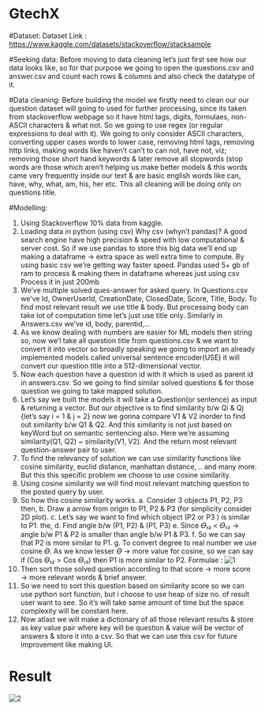 # GtechX

#Dataset:
Dataset Link : https://www.kaggle.com/datasets/stackoverflow/stacksample

#Seeking data:
Before moving to data cleaning let’s just first see how our data looks like, so for that purpose we going to open the questions.csv and answer.csv and count each rows & columns and also check the datatype of it.

#Data cleaning:
Before building the model we firstly need to clean our our question dataset will going to used for further processing, since its taken from stackoverflow webpage so it have html tags, digits, formulaes, non-ASCII characters & what not. So we going to use regex (or regular expressions to deal with it). We going to only consider ASCII characters, converting upper cases words to lower case, removing html tags, removing http links, making words like haven’t can’t to can not, have not, viz; removing those short hand keywords & later remove all stopwords (stop words are those which aren’t helping us make better models & this words came very frequently inside our text & are basic english words like can, have, why, what, am, his, her etc. This all cleaning will be doing only on questions title.

#Modelling:
1. Using Stackoverflow 10% data from kaggle.
2. Loading data in python (using csv)
Why csv (whyn’t pandas)? A good search engine have high precision & speed with low computational & server cost. So if we use pandas to store this big data we’ll end up making a dataframe → extra space as well extra time to compute. By using basic csv we’re getting way faster speed.
        Pandas used 5+ gb of ram to process & making them in dataframe whereas just using csv
        Process it in just 200mb
3. We’ve multiple solved ques-answer for asked query. In Questions.csv we’ve Id, OwnerUserId, CreationDate, ClosedDate, Score, Title, Body. To find most relevant result we use title & body. But processing body can take lot of computation time let’s just use title only. Similarly in Answers.csv we’ve id, body, parentid,...
4. As we know dealing with numbers are easier for ML models then string so, now we’l take all question title from questions.csv & we want to convert it into vector so broadly speaking we going to import an already implemented models called universal sentence encoder(USE) it will convert our question title into a 512-dimensional vector.
5. Now each question have a question id with it which is used as parent id in answers.csv. So we going to find similar solved questions & for those question we going to take mapped solution.
6. Let’s say we built the models it will take a Question(or sentence) as input & returning a vector. But our objective is to find similarity b/w Qi & Qj {let’s say i = 1 & j = 2} now we gonna compare V1 & V2 inorder to find out similarity b/w Q1 & Q2. And this similarity is not just based on keyWord but on semantic sentencing also. Here we’re assuming similarity(Q1, Q2) ~ similarity(V1, V2). And the return most relevant question-answer pair to user.
7. To find the relevancy of solution we can use similarity functions like cosine similarity, euclid distance, manhattan distance, .. and many more. But this this specific problem we choose to use cosine similarity.
8. Using cosine similarity we will find most relevant matching question to the posted query by user.
9. So how this cosine similarity works.
    a. Consider 3 objects P1, P2, P3 then,
    b. Draw a arrow from origin to P1, P2 & P3 (for simplicity consider 2D plot).
    c. Let’s say we want to find which object (P2 or P3 ) is similar to P1. the,
    d. Find angle b/w (P1, P2) & (P1, P3)
    e. Since 𝛳₁₂ <  𝛳₁₃   →  angle b/w P1 & P2 is smaller than angle b/w P1 & P3.
    f. So we can say that P2 is more similar to P1.
    g. To convert degree to real number we use cosine 𝛳. As we know lesser 𝛳 → more value for cosine, so we can say if (Cos 𝛳₁₂ >  Cos 𝛳₁₃) then P1 is more similar to P2.
    Formulae :
    ![1](https://user-images.githubusercontent.com/65413333/176735482-ce691c47-cb53-4186-ad15-d406a0c88f9d.png)
10. Then sort those solved question according to that score → more score → more relevant words & brief answer.
11. So we need to sort this question based on similarity score so we can use python sort function, but i choose to use heap of size no. of result user want to see. So it’s will take same amount of time but the space complexity will be constant here.
12. Now atlast we will make a dictionary of all those relevant results & store as key value pair where key will be question & value will be vector of answers & store it into a csv. So that we can use this csv for future improvement like making UI.

# Result
![2](https://user-images.githubusercontent.com/65413333/176735581-6e2ae9a0-62ed-473c-a1ba-969a74d09faa.png)
